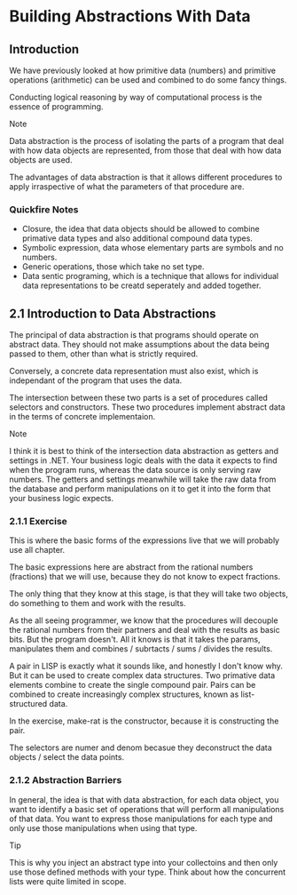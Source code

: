 # Building Abstractions With Data

## Introduction

We have previously looked at how primitive data (numbers) and primitive operations (arithmetic) can be used and combined to do some fancy things.

Conducting logical reasoning by way of computational process is the essence of programming.

> [!NOTE]
> Data abstraction is the process of isolating the parts of a program that deal with how data objects are represented, from those that deal with how data objects are used.

The advantages of data abstraction is that it allows different procedures to apply irraspective of what the parameters of that procedure are. 

### Quickfire Notes

- Closure, the idea that data objects should be allowed to combine primative data types and also additional compound data types.
- Symbolic expression, data whose elementary parts are symbols and no numbers.
- Generic operations, those which take no set type.
- Data sentic programing, which is a technique that allows for individual data representations to be creatd seperately and added together.

## 2.1 Introduction to Data Abstractions

The principal of data abstraction is that programs should operate on abstract data. They should not make assumptions about the data being passed to them, other than what is strictly required. 

Conversely, a concrete data representation must also exist, which is independant of the program that uses the data. 

The intersection between these two parts is a set of procedures called selectors and constructors. These two procedures implement abstract data in the terms of concrete implementaion.

> [!NOTE]
> I think it is best to think of the intersection data abstraction as getters and settings in .NET. Your business logic deals with the data it expects to find when the program runs, whereas the data source is only serving raw numbers. The getters and settings meanwhile will take the raw data from the database and perform manipulations on it to get it into the form that your business logic expects. 

### 2.1.1 Exercise

This is where the basic forms of the expressions live that we will probably use all chapter.

The basic expressions here are abstract from the rational numbers (fractions) that we will use, because they do not know to expect fractions. 

The only thing that they know at this stage, is that they will take two objects, do something to them and work with the results.

As the all seeing programmer, we know that the procedures will decouple the rational numbers from their partners and deal with the results as basic bits. But the program doesn't. All it knows is that it takes the params, manipulates them and combines / subrtacts / sums / divides the results. 

A pair in LISP is exactly what it sounds like, and honestly I don't know why. But it can be used to create complex data structures. Two primative data elements combine to create the single compound pair. Pairs can be combined to create increasingly complex structures, known as list-structured data.

In the exercise, make-rat is the constructor, because it is constructing the pair.

The selectors are numer and denom becasue they deconstruct the data objects / select the data points.

### 2.1.2 Abstraction Barriers

In general, the idea is that with data abstraction, for each data object, you want to identify a basic set of operations that will perform all manipulations of that data. You want to express those manipulations for each type and only use those manipulations when using that type.

> [!TIP]
> This is why you inject an abstract type into your collectoins and then only use those defined methods with your type. Think about how the concurrent lists were quite limited in scope.


